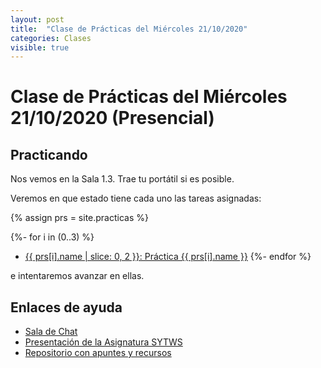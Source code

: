 ```yaml
---
layout: post
title:  "Clase de Prácticas del Miércoles 21/10/2020"
categories: Clases
visible: true
---
```


# Clase de Prácticas del Miércoles 21/10/2020  (Presencial)

## Practicando

Nos vemos en la Sala 1.3. Trae tu portátil si es posible.

Veremos en que estado tiene cada uno las tareas asignadas:

{% assign prs = site.practicas %}

{%- for i in (0..3) %}
* <a href="{{ prs[i].myurl }}">{{ prs[i].name | slice: 0, 2  }}: Práctica {{ prs[i].name }}</a> 
{%- endfor %}

e intentaremos avanzar en ellas.


## Enlaces de ayuda

* [Sala de Chat](https://chat.google.com/u/1/room/AAAAp18fCE8)
* [Presentación de la Asignatura SYTWS]({{site.baseurl}}/tema0-presentacion/)
* [Repositorio con apuntes y recursos]({{site.books_shared}})